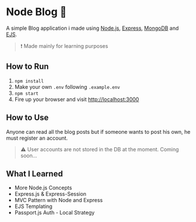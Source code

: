 # Node Blog 📑

A simple Blog application i made using [Node.js](https://nodejs.org/en/), [Express](https://expressjs.com/), [MongoDB](https://www.mongodb.com/) and [EJS](https://ejs.co/).  

> ❗ Made mainly for learning purposes

## How to Run

1. `npm install`
2. Make your own `.env` following `.example.env`
3. `npm start`
4. Fire up your browser and visit [http://localhost:3000](http://localhost:3000)

## How to Use

Anyone can read all the blog posts but if someone wants to post his own, he must register an account.

> ⚠ User accounts are not stored in the DB at the moment. Coming soon...

## What I Learned

- More Node.js Concepts
- Express.js & Express-Session
- MVC Pattern with Node and Express
- EJS Templating
- Passport.js Auth - Local Strategy
